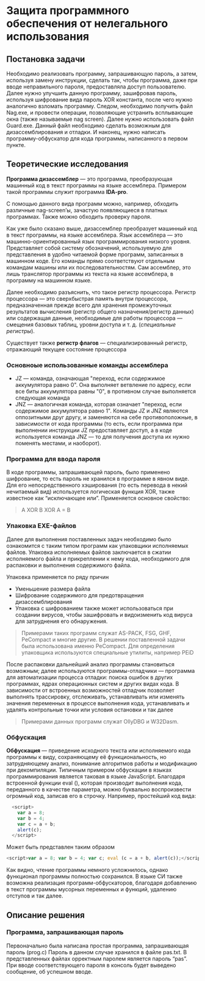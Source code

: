 # Защита программного обеспечения от нелегального использования
## Постановка задачи
Необходимо реализовать программу, запрашивающую пароль, а затем, используя замену инструкции, сделать так, чтобы программа, даже при вводе неправильного пароля, предоставляла доступ пользователю. Далее нужно улучшить данную программу, зашифровав пароль, используя шифрование вида пароль XOR константа, после чего нужно аналогично взломать программу.  Следом, необходимо получить файл Nag.exe, и провести операции, позволяющие устранить всплывающие окна (также называемые nag screen). Далее нужно использовать файл Guard.exe. Данный файл необходимо сделать возможным для дизассемблирования и отладки. И наконец, нужно написать программу-обфускатор для кода программы, написанного в первом пункте.   
## Теоретические исследования
**Программа дизассемблер** — это программа, преобразующая машинный код в текст программы на языке ассемблера. Примером такой программы служит программа **IDA-pro**.

С помощью данного вида программ можно, например, обходить различные nag-screen’ы, зачастую появляющиеся в платных программах. Также можно обходить проверку пароля. 

Как уже было сказано выше, дизассемблер преобразует машинный код в текст программы, на языке ассемблера. Язык ассемблера — это машинно-ориентированный язык программирования низкого уровня. Представляет собой систему обозначений, используемую для представления в удобно читаемой форме программ, записанных в машинном коде. Его команды прямо соответствуют отдельным командам машины или их последовательностям. Сам ассемблер, это лишь транслятор программы из текста на языке ассемблера, в программу на машинном языке.

Далее необходимо разъяснить, что такое регистр процессора. Регистр процессора — это сверхбыстрая память внутри процессора, предназначенная прежде всего для хранения промежуточных результатов вычисления (регистр общего назначения/регистр данных) или содержащая данные, необходимые для работы процессора — смещения базовых таблиц, уровни доступа и т. д. (_специальные регистры_). 

Существует также **регистр флагов** — специализированный регистр, отражающий текущее состояние процессора
### Основноые использованные команды ассемблера
- JZ — команда, означающая "переход, если содержимое аккумулятора равно 0". Она выполняет ветвление по адресу, если все биты аккумулятора равны "0", в противном случае выполняется следующая команда
- JNZ — аналогичная команда, которая означает "переход, если содержимое аккумулятора равно 1". Команды JZ и JNZ являются оппозитными друг другу, и заменяются на себе противоположные, в зависимости от кода программы (то есть, если программа при выполнении инструкции JZ предоставляет доступ, а в коде используется команда JNZ — то для получения доступа их нужно поменять местами, и наоборот).

### Программа для ввода пароля
В коде программы, запрашивающей пароль, было применено шифрование, то есть пароль не хранился в программе в явном виде. Для его непосредственного хэширования (то есть перевода в некий нечитаемый вид) используется логическая функция XOR, также известное как “исключающее или”.
Применяется основное свойство:
> A XOR B XOR A = B

### Упаковка EXE-файлов
Далее для выполнения поставленных задач необходимо было ознакомится с таким типом программ как упаковщики исполняемых файлов. Упаковка исполняемых файлов заключается в сжатии исполняемого файла и прикреплении к нему кода, необходимого для распаковки и выполнения содержимого файла. 

Упаковка применяется по ряду причин
- Уменьшение размера файла
-	Шифрование содержимого для предотвращения дизассемблирования 
- Упаковка с шифрованием также может использоваться при создании вирусов, чтобы зашифровать и видоизменить код вируса для затруднения его обнаружения.
> Примерами таких программ служат AS-PACK, FSG, GHF, PeCompact и многие другие. В решении поставленной задачи была использована именно PeCompact. Для определения упаковщика используются специальные утилиты, например PEiD

После распаковки дальнейший анализ программы становиться возможным; далее используются программы-отладчики — программа для автоматизации процесса отладки: поиска ошибок в других программах, ядрах операционных систем и других видах кода. В зависимости от встроенных возможностей отладчик позволяет выполнять трассировку, отслеживать, устанавливать или изменять значения переменных в процессе выполнения кода, устанавливать и удалять контрольные точки или условия остановки и так далее
> Примерами данных программ служат OllyDBG и W32Dasm.

### Обфускация 
**Обфускация** — приведение исходного текста или исполняемого кода программы к виду, сохраняющему её функциональность, но затрудняющему анализ, понимание алгоритмов работы и модификацию при декомпиляции. Типичным примером обфускации в языках программирования является таковая в языке JavaScript. Благодаря встроенной функции eval (), которая производит выполнения кода, переданного в качестве параметра, можно буквально воспроизвести огромный код, записав его в строчку. Например, простейший код вида:
```js
  <script>
    var a = 8;
    var b = 4;
    var c = a + b;
    alert(c);
  </script>
```
Может быть представлен таким образом
```js
<script>var a = 8; var b = 4; var c; eval (c = a + b, alert(c));</script>
```
Как видно, чтение программы немного усложнилось, однако функционал программы полностью сохранился. В языке СИ также возможна реализация программ-обфускаторов, благодаря добавлению в текст программы мусорных переменных и функций, удалению отступов и так далее.
## Описание решения
### Программа, запрашивающая пароль
Первоначально была написана простая программа, запрашивающая пароль (prog.c) Пароль в данном случае хранился в файле pas.txt. В представленных файлах орректным паролем является пароль “pas”. При вводе соответствующего пароля в консоль будет выведено сообщение, об успешном вводе.
